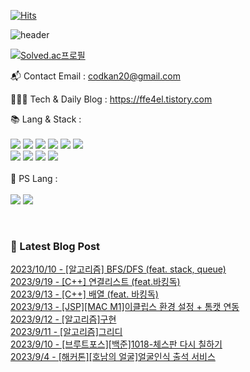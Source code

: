 [![Hits](https://hits.seeyoufarm.com/api/count/incr/badge.svg?url=https%3A%2F%2Fgithub.com%2Fffe4el&count_bg=%23FF7676&title_bg=%23000000&icon=openai.svg&icon_color=%23E5A0A0&title=hits&edge_flat=false)](https://hits.seeyoufarm.com)

![header](https://capsule-render.vercel.app/api?type=waving&color=auto&height=300&section=header&text=SOLA%20GITHUB🎀&fontSize=90&animation=fadeIn&fontAlignY=38&desc=studying%20GenerativeAI%20and%20FullStack&descAlignY=51&descAlign=62)

<!-- 백준레벨 -->
[![Solved.ac프로필](http://mazassumnida.wtf/api/v2/generate_badge?boj=codkan)](https://solved.ac/백준아이디)
</div>

📬  Contact Email : codkan20@gmail.com

👨🏻‍💻  Tech & Daily Blog : https://ffe4el.tistory.com

<!-- 사용하는 언어와 도구들 -->
📚  Lang & Stack :<br><br>
<img src="https://img.shields.io/badge/python-3776AB?style=for-the-badge&logo=python&logoColor=white">
<img src="https://img.shields.io/badge/c++-00599C?style=for-the-badge&logo=c%2B%2B&logoColor=white">
<img src="https://img.shields.io/badge/java-007396?style=for-the-badge&logo=java&logoColor=white">
<img src="https://img.shields.io/badge/html5-E34F26?style=for-the-badge&logo=html5&logoColor=white">
<img src="https://img.shields.io/badge/css-1572B6?style=for-the-badge&logo=css3&logoColor=white">
<img src="https://img.shields.io/badge/javascript-F7DF1E?style=for-the-badge&logo=javascript&logoColor=black"><br>
<img src="https://img.shields.io/badge/spring-6DB33F?style=for-the-badge&logo=spring&logoColor=white">
<img src="https://img.shields.io/badge/springboot-6DB33F?style=for-the-badge&logo=springboot&logoColor=white">
<img src="https://img.shields.io/badge/django-092E20?style=for-the-badge&logo=django&logoColor=white">
<img src="https://img.shields.io/badge/flask-000000?style=for-the-badge&logo=flask&logoColor=white">
<br><br>
🧩  PS Lang :<br><br>
<img src="https://img.shields.io/badge/python-3776AB?style=for-the-badge&logo=python&logoColor=white">
<img src="https://img.shields.io/badge/c++-00599C?style=for-the-badge&logo=c%2B%2B&logoColor=white">

<br> 

<h3>🤩 Latest Blog Post</h3>



[2023/10/10 - [알고리즘] BFS/DFS (feat. stack, queue)](https://ffe4el.tistory.com/100) <br>
[2023/9/19 - [C++] 연결리스트 (feat.바킹독)](https://ffe4el.tistory.com/99) <br>
[2023/9/13 - [C++] 배열 (feat. 바킹독)](https://ffe4el.tistory.com/98) <br>
[2023/9/13 - [JSP][MAC M1]이클립스 환경 설정 + 톰캣 연동](https://ffe4el.tistory.com/97) <br>
[2023/9/12 - [알고리즘]구현](https://ffe4el.tistory.com/96) <br>
[2023/9/11 - [알고리즘]그리디](https://ffe4el.tistory.com/95) <br>
[2023/9/10 - [브루트포스][백준]1018-체스판 다시 칠하기](https://ffe4el.tistory.com/94) <br>
[2023/9/4 - [해커톤][호남의 얼굴]얼굴인식 출석 서비스](https://ffe4el.tistory.com/93) <br>
